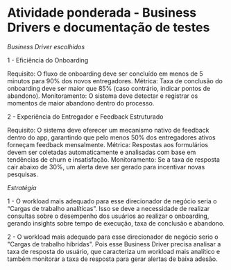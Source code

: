 # Atividade ponderada - Business Drivers e documentação de testes

*Business Driver escolhidos*

1 - Eficiência do Onboarding

Requisito: O fluxo de onboarding deve ser concluído em menos de 5 minutos para 90% dos novos entregadores.
Métrica: Taxa de conclusão do onboarding deve ser maior que 85% (caso contrário, indicar pontos de abandono).
Monitoramento: O sistema deve detectar e registrar os momentos de maior abandono dentro do processo.

2 - Experiência do Entregador e Feedback Estruturado

Requisito: O sistema deve oferecer um mecanismo nativo de feedback dentro do app, garantindo que pelo menos 50% dos entregadores ativos forneçam feedback mensalmente.
Métrica: Respostas aos formulários devem ser coletadas automaticamente e analisadas com base em tendências de churn e insatisfação.
Monitoramento: Se a taxa de resposta cair abaixo de 30%, um alerta deve ser gerado para incentivar novas pesquisas.

*Estratégia*

1 - O workload mais adequado para esse direcionador de negócio seria o “Cargas de trabalho analíticas”. Isso se deve a necessidade de realizar consultas sobre o desempenho dos usuários ao realizar o onboarding, gerando insights sobre tempo de execução, taxa de conclusão e abandono. 

2 - O workload mais adequado para esse direcionador de negócio serio o "Cargas de trabalho híbridas". Pois esse Business Driver precisa analisar a taxa de resposta do usuário, que caracteriza um workload mais analítico e também monitorar a taxa de resposta para gerar alertas de baixa adesão.


